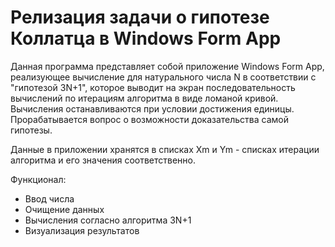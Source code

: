 # Релизация задачи о гипотезе Коллатца в Windows Form App
Данная программа представляет собой приложение Windows Form App, реализующее вычисление для натурального числа N в соответствии с "гипотезой 3N+1", которое выводит на экран последовательность вычислений по итерациям алгоритма в виде ломаной кривой. Вычисления останавливаются при условии достижения единицы.
Прорабатывается вопрос о возможности доказательства самой гипотезы.

Данные в приложении хранятся в списках Xm и Ym - списках итерации алгоритма и его значения соответственно.

Функционал:
* Ввод числа
* Очищение данных
* Вычисления согласно алгоритма 3N+1
* Визуализация результатов